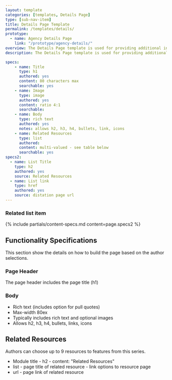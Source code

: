 ```yaml
---
layout: template
categories: [templates, Details Page]
type: [sub-nav-item]
title: Details Page Template
permalink: /templates/details/
prototype: 
  - name: Agency Details Page
    link: "/prototype/agency-details/"
overview: The Details Page template is used for providing additional information on a topic or item. Usually secondary to a landing page.
description: The Details Page template is used for providing additional information on a topic or item. Usually secondary to a landing page.

specs:
    - name: Title
      type: h1
      authored: yes
      content: 80 characters max
      searchable: yes
    - name: Image
      type: image
      authored: yes
      content: ratio 4:1
      searchable:
    - name: Body
      type: rich text
      authored: yes
      notes: allows h2, h3, h4, bullets, link, icons
    - name: Related Resources
      type: list
      authored:
      content: multi-valued - see table below
      searchable: yes
specs2: 
  - name: List Title
    type: h2
    authored: yes
    source: Related Resources
  - name: List link
    type: href
    authored: yes
    source: distation page url
---
```


### Related list item
{% include partials/content-specs.md content=page.specs2 %} 

## Functionality Specifications
This section show the details on how to build the page based on the author selections.

### Page Header
The page header includes the page title (h1)

### Body
- Rich text (includes option for pull quotes)
- Max-width 80ex
- Typically includes rich text and optional images
- Allows h2, h3, h4, bullets, links, icons

## Related Resources
Authors can choose up to 9 resources to features from this series.
- Module title - h2 - content: "Related Resources"
- list - page title of related resource - link options to resource page
- url - page link of related resource